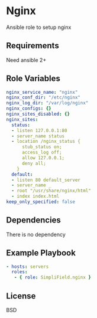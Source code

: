 Nginx
=========

Ansible role to setup nginx

Requirements
------------

Need ansible 2+

Role Variables
--------------

```yaml
nginx_service_name: "nginx"
nginx_conf_dir: "/etc/nginx"
nginx_log_dir: "/var/log/nginx"
nginx_configs: {}
nginx_sites_disabled: {}
nginx_sites:
  status:
  - listen 127.0.0.1:80
  - server_name status
  - location /nginx_status {
      stub_status on;
      access_log off;
      allow 127.0.0.1;
      deny all;
    }
  default:
  - listen 80 default_server
  - server_name _
  - root "/usr/share/nginx/html"
  - index index.html
keep_only_specified: false
```

Dependencies
------------

There is no dependency

Example Playbook
----------------

```yaml
- hosts: servers
  roles:
   - { role: SimpliField.nginx }
```

License
-------

BSD
